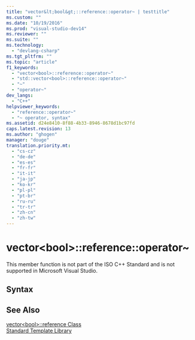 ```yaml
---
title: "vector&lt;bool&gt;::reference::operator~ | testtitle"
ms.custom: ""
ms.date: "10/19/2016"
ms.prod: "visual-studio-dev14"
ms.reviewer: ""
ms.suite: ""
ms.technology: 
  - "devlang-csharp"
ms.tgt_pltfrm: ""
ms.topic: "article"
f1_keywords: 
  - "vector<bool>::reference::operator~"
  - "std::vector<bool>::reference::operator~"
  - "~"
  - "operator~"
dev_langs: 
  - "C++"
helpviewer_keywords: 
  - "reference::operator~"
  - "~ operator, syntax"
ms.assetid: d24e8410-8f88-4b33-8946-8678d1bc97fd
caps.latest.revision: 13
ms.author: "ghogen"
manager: "douge"
translation.priority.mt: 
  - "cs-cz"
  - "de-de"
  - "es-es"
  - "fr-fr"
  - "it-it"
  - "ja-jp"
  - "ko-kr"
  - "pl-pl"
  - "pt-br"
  - "ru-ru"
  - "tr-tr"
  - "zh-cn"
  - "zh-tw"
---
```

# vector&lt;bool&gt;::reference::operator~
This member function is not part of the ISO C++ Standard and is not supported in Microsoft Visual Studio.  
  
## Syntax  
  
## See Also  
 [vector\<bool>::reference Class](../Topic/vector%3Cbool%3E::reference%20Class.md)   
 [Standard Template Library](../misc/standard-template-library.md)
